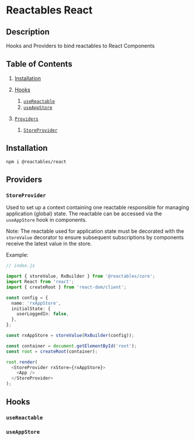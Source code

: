 # Reactables React

## Description

Hooks and Providers to bind reactables to React Components

## Table of Contents

1. [Installation](#installation)
1. [Hooks](#hooks)
    1. [`useReactable`](#use-reactable)
    1. [`useAppStore`](#store-provider)

1. [`Providers`](#providers)
    1. [`StoreProvider`](#store-provider)

## Installation <a name="installation"></a>

`npm i @reactables/react`

## Providers<a name="providers"></a>

### `StoreProvider`<a name="store-provider"></a>

Used to set up a context containing one reactable responsible for managing application (global) state. The reactable can be accessed via the `useAppStore` hook in components.

Note: The reactable used for application state must be decorated with the `storeValue` decorator to ensure subsequent subscriptions by components receive the latest value in the store.

Example:
```typescript
// index.js

import { storeValue, RxBuilder } from '@reactables/core';
import React from 'react';
import { createRoot } from 'react-dom/client';

const config = {
  name: 'rxAppStore',
  initialState: {
    userLoggedIn: false,
  },
};

const rxAppStore = storeValue(RxBuilder(config));

const container = document.getElementById('root');
const root = createRoot(container);

root.render(
  <StoreProvider rxStore={rxAppStore}>
    <App />
  </StoreProvider>
);

```

## Hooks<a name="hooks"></a>

### `useReactable` <a name="use-reactable"></a>

### `useAppStore`<a name="useAppStore"></a>

